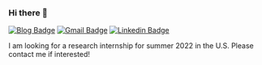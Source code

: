 ### Hi there 👋
[![Blog Badge](https://img.shields.io/badge/Web-HarukiYqM-orange)](https://yiqunm2.web.illinois.edu)
[![Gmail Badge](https://img.shields.io/badge/-meiyiqun2@gmail.com-RED?style=flat-square&labelColor=RED&logo=Gmail&logoColor=white&link=mailto:meiyiqun2@gmail.com)](mailto:meiyiqun2@gmail.com)
[![Linkedin Badge](https://img.shields.io/badge/-HarukiYqM-blue?style=flat-square&logo=Linkedin&logoColor=white&link=https://www.linkedin.com/in/yiqun-mei-969baa147/)](https://www.linkedin.com/in/yiqun-mei-969baa147)


 I am looking for a research internship for summer 2022 in the U.S. Please contact me if interested!
